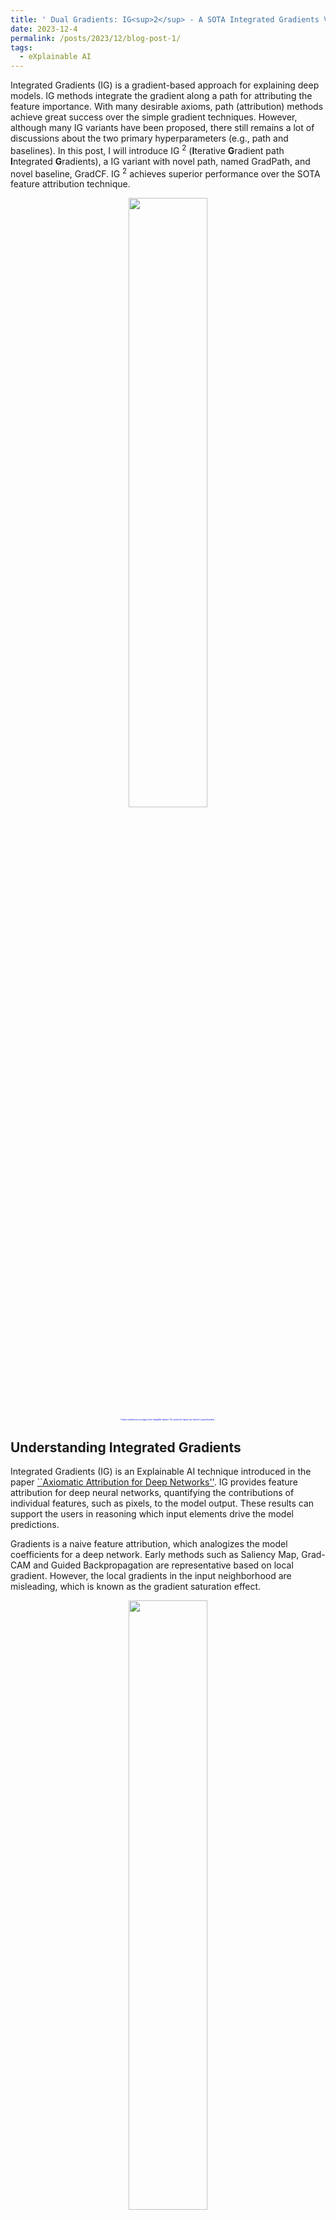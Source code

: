 ```yaml
---
title: ' Dual Gradients: IG<sup>2</sup> - A SOTA Integrated Gradients Variant for XAI'
date: 2023-12-4
permalink: /posts/2023/12/blog-post-1/
tags:
  - eXplainable AI
---
```


Integrated Gradients (IG) is a gradient-based approach for explaining deep models. IG methods integrate the gradient along a path for attributing the feature importance. With many desirable axioms, path (attribution) methods achieve great success over the simple gradient techniques. However, although many IG variants have been proposed, there still remains a lot of discussions about the two primary hyperparameters (e.g., path and baselines). In this post, I will introduce IG <sup>2</sup> (**I**terative **G**radient path **I**ntegrated **G**radients), a IG variant with novel path, named GradPath, and novel baseline, GradCF. IG <sup>2</sup> achieves superior performance over the SOTA feature attribution technique.
<div align='center'>
<img src="../images/blog_post/imagnet_all.png" style="width: 50%;"/>
</div>

<p style="color: blue; font-size: 3px; text-align: center;"> Feature attributions on images from ImageNet dataset. The predicted classes are listed in square brackets.</p>

## Understanding Integrated Gradients

Integrated Gradients (IG) is an Explainable AI technique introduced in the paper [\``Axiomatic Attribution for Deep Networks''](https://arxiv.org/abs/1703.01365). IG provides feature attribution for deep neural networks, quantifying the contributions of individual features, such as pixels, to the model output. These results can support the users in reasoning which input elements drive the model predictions.

Gradients is a naive feature attribution, which analogizes the model coefficients for a deep network. Early methods such as Saliency Map, Grad-CAM and Guided Backpropagation are representative based on local gradient. However, the local gradients in the input neighborhood are misleading, which is known as the gradient saturation effect.
<div align='center'>
<img src="../images/blog_post/1701417373872.png" style="width: 50%;"/>
</div>
<p style="color: blue; font-size: 3px; text-align: center;">Image by Krishnaram Kenthapadi ([Explainable AI in Industry](https://www.slideshare.net/KrishnaramKenthapadi/explainable-ai-in-industry-kdd-2019-tutorial) (KDD 2019 Tutorial))</p>

**Gradient saturation effect** is caused by the flat and smooth loss landscape of well-trained neural networks. The model prediction is very stable in the local neighborhood around the input instance. This results in the noisy gradients on irrelative features, whereas only the gradients leading to model prediction change are of interest.

IG is a path (attribution) method to address this effect by accumulating all the gradients along the path between the explained instance (i.e., **explicand**) and **baseline** (introduce below). Path methods rooted in Aumann-Shapley game theory, adhere to many describable axioms and IG has recently become a popular technique for explaining deep models.

**Baseline** is one of two primary hyperparameters of path methods (another is the integration path). Baseline introduces the concept of counterfactual explanation, which contrastively explain the models by answering:

> Which features cause the model output prediction A (of explicand) rather than counterfactual prediction B (of baseline)?

From the perspectives of philosophy and psychology, the counterfactuals align with human cognition to explain unexpected events, and have been widely applied in XAI techniques, such as Shapley-value based attribution methods like SHapley Additive exPlanations (SHAP) and DeepLIFT.

### IG variants

Almost all the variant path methods are dedicated into designing better integration path or baseline for improving feature attributions:

* **Paths:** Blur IG integrated the gradients on the gradually blurred image path. Guided IG adaptively chooses the path by selecting features with the smallest partial derivatives. [Split IG](https://arxiv.org/abs/2010.12697v1) restricted the integral to regions with interesting gradients where the model output changes substantially.
* **Baselines:** Sturmfels et al. discussed various baselines’ impacts on the path methods, and expected IG sampled the baselines from the data distribution. Blur IG applied a blurred explicand as the baseline.

Table below summarizes the existing IG-based methods from the aspects of path and baseline, comparing with our proposal IG<sup>2</sup>.

| Methods                          | Path                        | Baseline           |
| -------------------------------- | --------------------------- | ------------------ |
| IG                               | straight line               | zero vector        |
| Expected IG                      | straight line               | train data         |
| XRAI                             | straight line               | black+white images |
| Blur IG                          | blur path                   | blurred image      |
| Split IG                         | part of straight line      | zero vector        |
| Guided IG                        | projection of straight line | zero vector        |
|                                  |                             | maximal distance   |
| Sturmfels et al.                 | straight line               | noised data        |
|                                  |                             | uniform noise      |
| **IG<sup>2</sup>** | **GradPath**          | **GradCF**   |

<center>Summary of existing path methods from the aspects of path and baseline. </center>

## IG<sup>2</sup>: Advancing on Previous Success

IG<sup>2</sup> advances in feature attribution by novel path and baseline. They both show the positive effect on path attribution. From these two essential parts, I will introduce IG<sup>2</sup> in the following, explaining how and why they work.

### GradPath: Mitigating Saturation Effects

As introduced before, IG is proposed for addressing the saturation effect in local gradient methods. However, though IG contains interesting gradients, the saturation area with noisy gradients are inevitably traversed. Some previous research with improved paths have been proposed for this issue. Let us see how they work.
<div align='center'>
<img src="../images/blog_post/1701588009617.png" style="width: 50%;"/>
</div>

<center>Illustration of paths in Split IG, Guided IG and IG<sup>2</sup>, taking a Digit 5 instance in MNIST as explicand and Digit 6 instance as baseline.  </center>

**Split IG** avoids the saturation effects by only integrating on the region that model prediction is rapidly decreasing.

**Guided IG** is more sophisticated. From explicand to baseline, it first integrated gradients on the directions with the largest gradient. However, each step of Guided IG only directs to partial components of straight vector. This restricts the path of Guided IG on the projection of straight line.

The previous research work has proven that integrating on the paths where model prediction drastically declines leads to better attribution results. However, these paths were still modified based on straight line between baseline and explicand. It is natural to think that:

> Why not build a path that makes the model prediction fall the fastest?

This is highly similar to the gradient-based adversarial attack (e.g, PGD attack). Given a sample $x$, PGD attack iteratively searches the adversarial example $x'$ by:

$$
x' = x+ \epsilon \cdot \nabla f(x)
$$

where each perturbation step is built on the gradient direction $\nabla f(x)$.

But only making the model prediction decrease fast is not enough. When we build integration path, we want to search a counterfactual example, used to explain the difference between explicand and the counter class sample. Thus, we built the GradPath on the gradient of representation difference between explicand and counter class reference, $x^r$:

$$
\nabla \|f'(x) - f'(x^r) \|^2_2
$$

where $f'$ is the bottleneck layer output of deep neural networks.

At the endpoint of path search, we obtain the baseline of IG<sup>2</sup>, GradPath.

> In IG<sup>2</sup>, we do not directly use the counter class samples as the baseline (which is applied in expected IG). Instead, the baseline (i.e, GradCF) is calculated based on the counter class samples by the equation above. We name this counter class sample as the reference.

<div align='center'>
<img src="../images/blog_post/gradpath.png" style="width: 50%;"/>
</div>

The figure shows how GradPath is built at each step, which is on the counterfactual direction for minimizing the model representation distance to the reference. On one hand, the path completely avoids the saturated area. On the other hand, this path direction emphasizes the features that are most significant for distinguishing the exlicand and counter class reference.
<div align='center'>
<img src="../images/blog_post/gradpath_Doberman.png" style="width: 50%;"/>
</div>

**ImageNet Example:** Next, I will use a Doberman instance from ImageNet to show the effect of GradPath. The figure compares the attribution snapshots of three different paths at the point of explicand ($\alpha=1$). The path attribution snapshot at certain point is calculated by multiplication of explicand's gradient and integration direction. At $\alpha=1$, different paths share the same explicand's gradient and only differs in the integration direction.
Shown by Doberman example, the straight line path with saturated areas cause undesirable noise in the background. Guided IG and IG<sup>2</sup> effectively mitigate this saturation effect. Compared to Guided IG, IG<sup>2</sup> is more aligned with the image subject (Doberman), leading to the attribution that accurately highlights the image region of dog body, which is also more aligned with human intuition.

### GradCF: Contrasting at Semantic Level

The baselines used in earlier path methods, including white/black vectors, counter class samples and blurred explciand, naively contrasts with the explicand in input space, but don't contain any information from the explained model. However, in the context of model explanation, a good counterfactual example should highlight the feature difference that makes the model output different predictions. Hence, we argue that:

> A good baseline in path methods should show the model semantic information by contrasting with the explicand.

We obtain IG<sup>2</sup>, GradCF, by building the integration path. In the following, with a MNIST example, I will demonstrate the why GradCF is a better baseline for integrated gradients.

<div align='center'>
<img src="../images/blog_post/mnist_example.png" style="width: 50%;"/>
</div>
<p align="center" style="color: grey; font-size: 20px;">
Feature attributions of MNIST samples. (a) Shifted digital 1s explained with the references of digitals 7. (b) Digitals 5 explained with the references of different categories (digitals 3, 6, 9). The most critical areas that distinguish the explicand to reference are marked by red boxes, e.g., the explained digitals 1 will become digital 7 if we filled these areas. IG2 is compared with vanilla IG (using black baseline) and Expected IG (using references as the baselines).
</p>


Figure (a) demonstrates the significance of *Explicand relevance*. Using digitals 7 as the references, we explain shifted digitals 1 at different positions. To human intuition, the critical areas distinguishing digital 1 to 7 are at the top left of digital 1 (see the red boxes). Figure (a) shows that the highlighted areas of IG<sup>2</sup> are synchronized with the shift of explicands and critical areas, that is *Explicand relevance*.

As for expected IG, using reference samples as baselines only provides the naive pixel contrast at the input feature space. This will result in explanations that are irrelevant to the explicand, which is obviously inconsistent with the intuition (see the last rows).

Figure (b) shows the impact of the different references, where the critical areas are marked by red boxes. Attributed to the gradients of counterfactual classes, the GradCF and IG<sup>2</sup> significantly highlight the critical areas of all three references. Due to the same issue of straight paths, attributions of Expected IG are overly focused on the upper right corners of digital 5, which is not the *most* critical areas. As for IG with the all-black baseline, any pixels out of the explained digitals will not have the attributions, which is incomplete for the explanation.

## Axioms of IG<sup>2</sup>
Previous works claimed that path methods are the unique methods that satisfy certain desirable axioms. As a subset of path methods, we justify IG2 also satisfies four axioms: Completeness, Dummy, Implementation Invariance and Symmetry. Here, we don't show the detailed proof for these axioms, which can be found in our paper.

## Explaining Models by IG<sup>2</sup>
We conduct the attribution experiments on four real-world datasets: image classification on ImageNet, question classification on TREC, face attribute classification on CelebA and anomaly classification on wafer map failure pattern.

### Image Classification Explanation
<div align='center'>
<img src="../images/blog_post/imagnet_all.png" style="width: 50%;"/>
</div>

IG<sup>2</sup> combines two advantages of Guided IG and expected IG, attributed to two techniques, GradPath and GradCF:

**Less noise by GradPath:** The integration path of IG<sup>2</sup> successfully mitigates the saturation effects. Image attributions on ImageNet also validate this superiority. IG<sup>2</sup> provides significantly less noisy attributions (less noise on background or irrelevant objects) over IG and expected IG that use the straight-line path. Compared with Guided IG, IG<sup>2</sup> is competitive and slightly better on some samples (e.g., image \#7).

**More complete attribution by GradCF:** The explicand-specific GradCF of  IG<sup>2</sup> can highlight the critical features that distinguish the explicand from the counterfactual reference. As for images from ImageNet, the critical areas should be the subjects of the explicand label. Based on this counterfactual contrast, IG<sup>2</sup> attributions highlight the critical features more completely than IG, Guided IG, and even expected IG.

### Question Classification Explanation
<div align='center'>
<img src="../images/blog_post/TREC_explain_No_long.png" style="width: 50%;"/>
</div>

In the field of natural language processing (NLP), question answering is an important task. Question classification can categorize the questions into different semantic classes (whether the question is about location, person or numeric information, etc.), which can impose constraints on potential answers. For instance, the question--``*Where did guinea pigs originate?*'' should be classified as having the answer type [location].

We use TREC question dataset involving six semantic classes and train a CNN-based classifier (TextCNN). We attribute word-level features in order to seek the trigger words that contribute most to the answer type.

Figure lists questions sampled from five classes from TREC dataset with word attributions by IG<sup>2</sup> and IG. IG uses the all-zero embedding vector as the baseline. Compared to IG, the trigger words highlighted by IG<sup>2</sup> are more consistent with human grammatical perception. We summarize two advantages of IG<sup>2</sup> over IG.

 **Less attributions on weak interrogative words:** Some initial interrogative words are strongly associated with the question types, e.g., \``*where*\'' indicates the question for [location] and \``*who*\'' indicates [human] (see questions \#2 and \#7). In this case, these interrogative words should be strongly attributed.

On the other hand, some interrogative words are weakly related. For instance, \``*what*'' and \``*which*'' may indicate almost all the question types (questions \#1, \#3, \#4, \#5, \#8, and \#9). Word ``*how*'' itself is ambiguous, which becomes a trigger phrase only when combined with other words (\#6 and \#10). These weakly related interrogative words should be less attributed.

 vanilla IG strongly attributes all the interrogative words, whereas IG<sup>2</sup> precisely attributes different interrogative words. IG<sup>2</sup> keeps large attributions on strong interrogative words (``where'' and ``who'' in questions \#2 and \#7), and provides much less attributions on weak interrogative words (the remaining questions).

 **More attributions on critical phrases:** Compared with IG, attributions of IG<sup>2</sup> concentrate more on the critical phrases, such as, \``*drug*'' and \``*name revolt*'' for [entity] (questions \#3 and \#4), \``*how do*'' for \#6[description], \``*sought to*'' for \#7[human], and \``*lengths*'' for \#9[numeric].

### Face Attribute Classification Explanation
<div align='center'>
<img src="../images/blog_post/celebA_res.png" style="width: 50%;"/>
</div>

Each face image in CelebA has 40 binary face attribute labels, indicating the presence or absence of specific facial attributes like smiling, wearing earrings, or having a mustache. We train the face attribute classification model on the CelebA dataset, based on MobileNet-v2 with 40 output nodes corresponding to each face attribute.

For multi-label classifier, we separately explains each output label, i.e., one face attribute at a time. We use the counterfactual references that are most relevant to the explicand, i.e., the faces with labels differ in the explained attribute but are closet in other face attributes.

Figure shows the feature attributions on the CelebA face images. IG<sup>2</sup> can precisely highlight the face regions that are related to the explained labels, which are generally less noisy than other attributions. The drawback of black baseline in vanilla IG and Guided IG also appears in face images. When explaining the label [Black\_Hair], the black pixels are incorrectly ignored. Surprisingly, gradient method shows good results on CelebA datasets, but it and expected IG both suffer from the saturation effect, causing noisy attributions on irrelevant pixels.

 
### Wafer Map Failure Pattern Explanation
<div align='center'>
<img src="../images/blog_post/Wafer_comparison.png" style="width: 50%;"/>
</div>

Wafer map analysis is critical in daily semiconductor manufacturing operations. Wafer maps provide visual details that are crucial for identifying the stage of manufacturing at which wafer pattern failure occurs. Instead of manual work, automatically identifying different types of wafer map failure patterns can effectively improve the efficiency of the semiconductor manufacturing process.

The explanation of classification deep neural network for wafer map failure pattern can determine which parts (pixels) of the wafer maps are the cause that leads to the failure. This explanation enhances the model's ability to automatically identify the cause of the anomaly wafer maps rather than only recognizing the failure types.

Figure compares the different attributions on eight samples with different patterns in WM-811K dataset. Compared to naive gradient methods, integrated gradients significantly improves feature attribution. Still, the vanilla IG fails to completely highlight the failure patterns (as the red ground truth) and suffers from the noise problem. Though Guided IG efficiently reduces the noise on the irrelevant features by the designed path, its attribution is still incomplete, caused by the arbitrary baseline containing less counterfactual information. Expected IG and DeepSHAP solve this by using the informative baselines over the data distribution of [nonpattern] instances, but its straight-line path still introduces some noises (especially on the circle edges).

Our GradCF solves the inaccurate counterfactual information problem in the existing baselines, shown by GradCFE. It highlights the features contributing to the model representation difference between the explicand and reference. However, it simultaneously accumulates lots of undesirable noises on irrelevant features. IG<sup>2</sup> successfully solves this side effect by incorporating the gradient of explicand's prediction, which significantly reduces the noise attributions by filtering out the features that have less contribution to the output of explicand's class.
